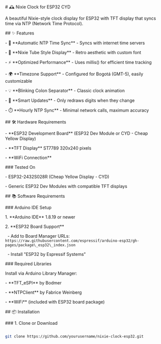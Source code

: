 \# 🕰️ Nixie Clock for ESP32 CYD



A beautiful Nixie-style clock display for ESP32 with TFT display that syncs time via NTP (Network Time Protocol).



\## ✨ Features



\- 📡 \*\*Automatic NTP Time Sync\*\* - Syncs with internet time servers

\- 🎨 \*\*Nixie Tube Style Display\*\* - Retro aesthetic with custom font

\- ⚡ \*\*Optimized Performance\*\* - Uses millis() for efficient time tracking

\- 🌍 \*\*Timezone Support\*\* - Configured for Bogotá (GMT-5), easily customizable

\- 💡 \*\*Blinking Colon Separator\*\* - Classic clock animation

\- 🔄 \*\*Smart Updates\*\* - Only redraws digits when they change

\- ⏱️ \*\*Hourly NTP Sync\*\* - Minimal network calls, maximum accuracy



\## 🛠️ Hardware Requirements



\- \*\*ESP32 Development Board\*\* (ESP32 Dev Module or CYD - Cheap Yellow Display)

\- \*\*TFT Display\*\* ST7789 320x240 pixels

\- \*\*WiFi Connection\*\*



\### Tested On

\- ESP32-2432S028R (Cheap Yellow Display - CYD)

\- Generic ESP32 Dev Modules with compatible TFT displays



\## 📚 Software Requirements



\### Arduino IDE Setup

1\. \*\*Arduino IDE\*\* 1.8.19 or newer

2\. \*\*ESP32 Board Support\*\*

&nbsp;  - Add to Board Manager URLs: `https://raw.githubusercontent.com/espressif/arduino-esp32/gh-pages/package\_esp32\_index.json`

&nbsp;  - Install "ESP32 by Espressif Systems"



\### Required Libraries

Install via Arduino Library Manager:

\- \*\*TFT\_eSPI\*\* by Bodmer

\- \*\*NTPClient\*\* by Fabrice Weinberg

\- \*\*WiFi\*\* (included with ESP32 board package)



\## 📦 Installation



\### 1. Clone or Download

```bash

git clone https://github.com/yourusername/nixie-clock-esp32.git

